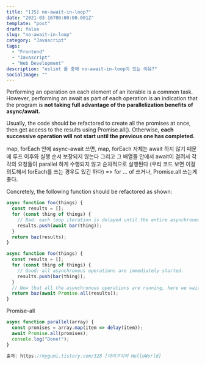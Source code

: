 ```yaml
---
title: "[JS] no-await-in-loop?"
date: "2021-03-16T00:00:00.001Z"
template: "post"
draft: false
slug: "no-await-in-loop"
category: "Javascript"
tags:
  - "Frontend"
  - "Javascript"
  - "Web Development"
description: "eslint 룰 중에 no-await-in-loop이 있는 이유?"
socialImage: ""
---
```


Performing an operation on each element of an iterable is a common task. However, performing an await as part of each operation is an indication that the program is **not taking full advantage of the parallelization benefits of async/await.**

Usually, the code should be refactored to create all the promises at once, then get access to the results using Promise.all(). Otherwise, **each successive operation will not start until the previous one has completed.**

map, forEach 안에 async-await 쓰면, map, forEach 자체는 await 하지 않기 때문에 루프 이후와 실행 순서 보장되지 않는다 
그리고 그 배열들 안에서 await이 걸려서 각각의 요청들이 parallel 하게 수행되지 않고 순차적으로 실행된다 
(우리 코드 보면 이걸 의도해서 forEach를 쓰는 경우도 있긴 하다)
=> for ... of 쓰거나, Promise.all 쓰는게 좋다. 

Concretely, the following function should be refactored as shown:
```javascript
async function foo(things) {
  const results = [];
  for (const thing of things) {
    // Bad: each loop iteration is delayed until the entire asynchronous operation completes
    results.push(await bar(thing));
  }
  return baz(results);
}
```

```javascript
async function foo(things) {
  const results = [];
  for (const thing of things) {
    // Good: all asynchronous operations are immediately started.
    results.push(bar(thing));
  }
  // Now that all the asynchronous operations are running, here we wait until they all complete.
  return baz(await Promise.all(results));
}
```
Promise-all
```javascript
async function parallel(array) {
  const promises = array.map(item => delay(item));
  await Promise.all(promises);
  console.log("Done!");
}

출처: https://mygumi.tistory.com/328 [마이구미의 HelloWorld]
```
